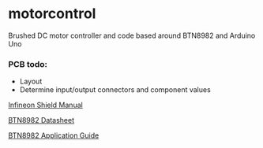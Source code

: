 # motorcontrol
Brushed DC motor controller and code based around BTN8982 and Arduino Uno


### PCB todo:
* Layout
* Determine input/output connectors and component values

[Infineon Shield Manual](https://www.infineon.com/dgdl/Infineon-Motor_Control_Shield_with_BTN8982TA_for_Arduino-UM-v01_00-EN.pdf?fileId=5546d4624ca27d02014cb20b89867eed)

[BTN8982 Datasheet](https://www.infineon.com/dgdl/Infineon-BTN8982TA-DS-v01_00-EN.pdf?fileId=db3a30433fa9412f013fbe32289b7c17)

[BTN8982 Application Guide](https://www.infineon.com/dgdl/Infineon-NovalithIC_BTN89x0-x2-AN-v00_04-EN.pdf?fileId=db3a30433fa9412f013fc8d88e3d430a)
